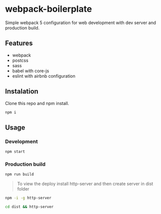 # webpack-boilerplate

Simple webpack 5 configuration for web development with dev server and production build. 


## Features

- webpack
- postcss
- sass
- babel with core-js
- eslint with airbnb configuration

## Instalation

Clone this repo and npm install.


```bash
npm i
```

## Usage 

### Development

```bash
npm start
```

### Production build

```bash
npm run build
```

> To view the deploy install http-server and then create server in dist folder

```bash
npm -i -g http-server

cd dist && http-server

